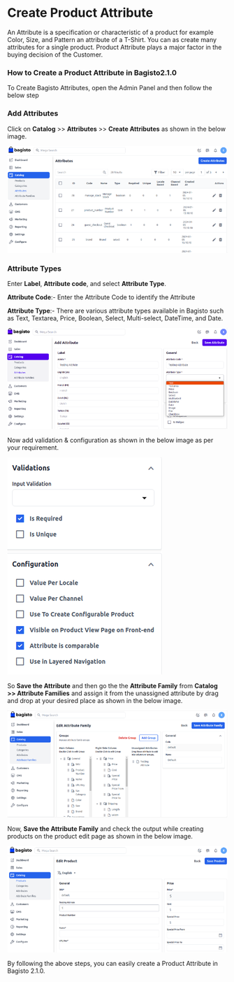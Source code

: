 # Create Product Attribute

An Attribute is a specification or characteristic of a product for example Color, Size, and Pattern an attribute of a T-Shirt. You can as create many attributes for a single product. Product Attribute plays a major factor in the buying decision of the Customer.

### How to Create a Product Attribute in Bagisto2.1.0

To Create Bagisto Attributes, open the Admin Panel and then follow the below step

### Add Attributes

Click on **Catalog** >> **Attributes** >> **Create Attributes** as shown in the below image.

 ![Attribute](../../assets/2.1.0/images/attribute/createAttribute.png)

### Attribute Types

Enter **Label**, **Attribute code**, and select **Attribute Type**.

**Attribute Code**:- Enter the Attribute Code to identify the Attribute

**Attribute Type**:- There are various attribute types available in Bagisto such as Text, Textarea, Price, Boolean, Select, Multi-select, DateTime, and Date.

 ![Attribute Types](../../assets/2.1.0/images/attribute/attributeTypes.png)

 Now add validation & configuration as shown in the below image as per your requirement.

 ![Validation](../../assets/2.1.0/images/attribute/validation.png)

 So **Save the Attribute** and then go the the **Attribute Family** from **Catalog >> Attribute Families** and assign it from the unassigned attribute by drag and drop at your desired place as shown in the below image.

 ![Attribute Family](../../assets/2.1.0/images/attribute/attributeFamily.png)

Now, **Save the Attribute Family** and check the output while creating products on the product edit page as shown in the below image.

 ![Edit Page](../../assets/2.1.0/images/attribute/editPage.png)

 By following the above steps, you can easily create a Product Attribute in Bagisto 2.1.0.